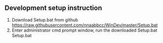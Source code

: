 ## Development setup instruction

1. Download Setup.bat from github  
   https://raw.githubusercontent.com/nnaabbcc/WinDev/master/Setup.bat
2. Enter administrator cmd prompt window, run the downloaded Setup.bat  
   Setup.bat
